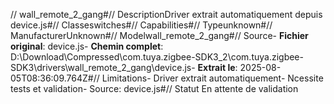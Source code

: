 // wall_remote_2_gang#// DescriptionDriver extrait automatiquement depuis device.js#// Classeswitches#// Capabilities#// Typeunknown#// ManufacturerUnknown#// Modelwall_remote_2_gang#// Source- **Fichier original**: device.js- **Chemin complet**: D:\Download\Compressed\com.tuya.zigbee-SDK3_2\com.tuya.zigbee-SDK3\drivers\wall_remote_2_gang\device.js- **Extrait le**: 2025-08-05T08:36:09.764Z#// Limitations- Driver extrait automatiquement- Ncessite tests et validation- Source: device.js#// Statut En attente de validation